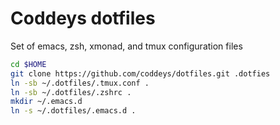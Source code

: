 Coddeys dotfiles
============
Set of emacs, zsh, xmonad, and tmux configuration files


```sh
cd $HOME
git clone https://github.com/coddeys/dotfiles.git .dotfies
ln -sb ~/.dotfiles/.tmux.conf .
ln -sb ~/.dotfiles/.zshrc .
mkdir ~/.emacs.d
ln -s ~/.dotfiles/.emacs.d .
```
